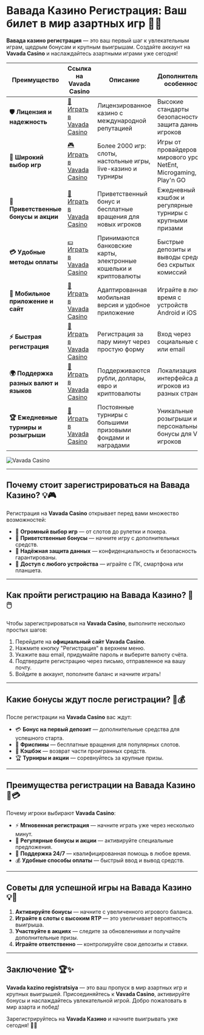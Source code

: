 # Вавада Казино Регистрация: Ваш билет в мир азартных игр 🎰✨

**Вавада казино регистрация** — это ваш первый шаг к увлекательным играм, щедрым бонусам и крупным выигрышам. Создайте аккаунт на **Vavada Casino** и наслаждайтесь азартными играми уже сегодня!

| **Преимущество**                      | **Ссылка на Vavada Casino**                | **Описание**                                       | **Дополнительные особенности**                     |
|----------------------------------------|--------------------------------------------|--------------------------------------------------|--------------------------------------------------|
| **🛡️ Лицензия и надежность**           | [🔗 Играть в Vavada Casino](https://vavadapartner.pro/?promo=ea5c9275-6854-4505-94fc-95ab18221945-linkb2) | Лицензированное казино с международной репутацией | Высокие стандарты безопасности и защита данных игроков |
| **🎰 Широкий выбор игр**               | [🎮 Играть в Vavada Casino](https://vavadapartner.pro/?promo=ea5c9275-6854-4505-94fc-95ab18221945-linkb2) | Более 2000 игр: слоты, настольные игры, live-казино и турниры | Игры от провайдеров мирового уровня: NetEnt, Microgaming, Play'n GO |
| **🎁 Приветственные бонусы и акции**   | [🎉 Играть в Vavada Casino](https://vavadapartner.pro/?promo=ea5c9275-6854-4505-94fc-95ab18221945-linkb2) | Приветственный бонус и бесплатные вращения для новых игроков | Ежедневный кэшбэк и регулярные турниры с крупными призами |
| **💳 Удобные методы оплаты**           | [💵 Играть в Vavada Casino](https://vavadapartner.pro/?promo=ea5c9275-6854-4505-94fc-95ab18221945-linkb2) | Принимаются банковские карты, электронные кошельки и криптовалюты | Быстрые депозиты и выводы средств без скрытых комиссий |
| **📱 Мобильное приложение и сайт**     | [📲 Играть в Vavada Casino](https://vavadapartner.pro/?promo=ea5c9275-6854-4505-94fc-95ab18221945-linkb2) | Адаптированная мобильная версия и удобное приложение | Играйте в любое время с устройств Android и iOS |
| **⚡ Быстрая регистрация**             | [🔑 Играть в Vavada Casino](https://vavadapartner.pro/?promo=ea5c9275-6854-4505-94fc-95ab18221945-linkb2) | Регистрация за пару минут через простую форму | Вход через социальные сети или email |
| **🌍 Поддержка разных валют и языков** | [💱 Играть в Vavada Casino](https://vavadapartner.pro/?promo=ea5c9275-6854-4505-94fc-95ab18221945-linkb2) | Поддерживаются рубли, доллары, евро и криптовалюты | Локализация интерфейса для игроков из разных стран |
| **🏆 Ежедневные турниры и розыгрыши**  | [🥇 Играть в Vavada Casino](https://vavadapartner.pro/?promo=ea5c9275-6854-4505-94fc-95ab18221945-linkb2) | Постоянные турниры с большими призовыми фондами и наградами | Уникальные розыгрыши и персональные бонусы для VIP-игроков |

![Vavada Casino](https://i.ytimg.com/vi/W__ynwwMXXw/maxresdefault.jpg)

---

## Почему стоит зарегистрироваться на Вавада Казино? 💡🎮

Регистрация на **Vavada Casino** открывает перед вами множество возможностей:

- 🎰 **Огромный выбор игр** — от слотов до рулетки и покера.
- 🎁 **Приветственные бонусы** — начните игру с дополнительных средств.
- 🔐 **Надёжная защита данных** — конфиденциальность и безопасность гарантированы.
- 📱 **Доступ с любого устройства** — играйте с ПК, смартфона или планшета.

---

## Как пройти регистрацию на Вавада Казино? 🚀🖱️

Чтобы зарегистрироваться на **Vavada Casino**, выполните несколько простых шагов:

1. Перейдите на **официальный сайт Vavada Casino**.
2. Нажмите кнопку "Регистрация" в верхнем меню.
3. Укажите ваш email, придумайте пароль и выберите валюту счёта.
4. Подтвердите регистрацию через письмо, отправленное на вашу почту.
5. Войдите в аккаунт, пополните баланс и начните играть!

---

## Какие бонусы ждут после регистрации? 🎁💰

После регистрации на **Vavada Casino** вас ждут:

- 💳 **Бонус на первый депозит** — дополнительные средства для успешного старта.
- 🎰 **Фриспины** — бесплатные вращения для популярных слотов.
- 🌟 **Кэшбэк** — возврат части проигранных средств.
- 🏆 **Турниры и акции** — соревнуйтесь за крупные призы.

---

## Преимущества регистрации на Вавада Казино 🌟💳

Почему игроки выбирают **Vavada Casino**:

- ⚡ **Мгновенная регистрация** — начните играть уже через несколько минут.
- 🎀 **Регулярные бонусы и акции** — активируйте специальные предложения.
- 💬 **Поддержка 24/7** — квалифицированная помощь в любое время.
- 💰 **Удобные способы оплаты** — быстрый ввод и вывод средств.

---

## Советы для успешной игры на Вавада Казино 💡🎯

1. **Активируйте бонусы** — начните с увеличенного игрового баланса.
2. **Играйте в слоты с высоким RTP** — это увеличивает вероятность выигрыша.
3. **Участвуйте в акциях** — следите за обновлениями и получайте дополнительные призы.
4. **Играйте ответственно** — контролируйте свои депозиты и ставки.

---

## Заключение 🏆✨

**Vavada kazino registratsiya** — это ваш пропуск в мир азартных игр и крупных выигрышей. Присоединяйтесь к **Vavada Casino**, активируйте бонусы и наслаждайтесь увлекательной игрой. Добро пожаловать в мир азарта и побед!

Зарегистрируйтесь на **Vavada Казино** и начните выигрывать уже сегодня! 🎰✨
